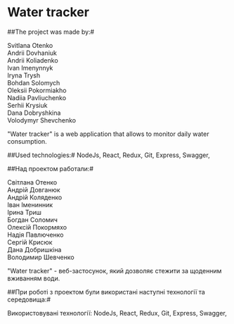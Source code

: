  # Water tracker

##The project was made by:#  

Svitlana Otenko  
Andrii Dovhaniuk  
Andrii Koliadenko  
Ivan Imenynnyk  
Iryna Trysh  
Bohdan Solomych  
Oleksii Pokormiakho  
Nadiia Pavliuchenko  
Serhii Krysiuk  
Dana Dobryshkina  
Volodymyr Shevchenko  

"Water tracker" is a web application that allows to monitor daily water consumption.

##Used technologies:#
NodeJs, React, Redux, Git, Express, Swagger,

##Над проектом работали:#

Світлана Отенко  
Андрій Довганюк  
Андрій Коляденко  
Іван Іменинник  
Ірина Триш  
Богдан Соломич   
Олексій Покормяхо  
Надія Павлюченко  
Сергій Крисюк  
Дана Добришкіна  
Володимир Шевченко  

"Water tracker" - веб-застосунок, який дозволяє стежити за щоденним вживанням води. 

##При роботі з проектом були використані наступні технології та середовища:#

Використовувані технології:
NodeJs, React, Redux, Git, Express, Swagger,
